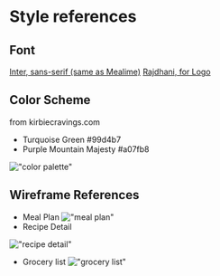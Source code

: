# Style references
## Font
[Inter, sans-serif (same as Mealime)](https://fonts.google.com/specimen/Inter?preview.text=Mealbot&preview.text_type=custom#type-tester)
[Rajdhani, for Logo](https://fonts.google.com/specimen/Rajdhani?preview.text=Mealbot&preview.text_type=custom)

## Color Scheme
from kirbiecravings.com
- Turquoise Green #99d4b7
- Purple Mountain Majesty #a07fb8

!["color palette"](https://github.com/GraceWXT/Mealbot-LHL-Final/blob/master/doc/planning-references/color-palette.png?raw=true)

## Wireframe References
- Meal Plan
!["meal plan"](https://github.com/GraceWXT/Mealbot-LHL-Final/blob/master/doc/planning-references/meal-plan.png?raw=true)
- Recipe Detail

!["recipe detail"](https://github.com/GraceWXT/Mealbot-LHL-Final/blob/master/doc/planning-references/recipe-detail.png?raw=true)

- Grocery list
!["grocery list"](https://github.com/GraceWXT/Mealbot-LHL-Final/blob/master/doc/planning-references/grocery-list.png?raw=true)
